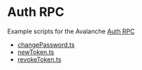 # Auth RPC

Example scripts for the Avalanche [Auth RPC](https://docs.avax.network/build/caminogo-apis/auth-api)

* [changePassword.ts](./changePassword.ts)
* [newToken.ts](./newToken.ts)
* [revokeToken.ts](./revokeToken.ts)

